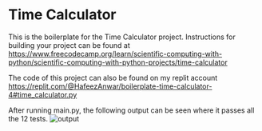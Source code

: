 # Time Calculator

This is the boilerplate for the Time Calculator project. Instructions for building your project can be found at https://www.freecodecamp.org/learn/scientific-computing-with-python/scientific-computing-with-python-projects/time-calculator


The code of this project can also be found on my replit account
https://replit.com/@HafeezAnwar/boilerplate-time-calculator-4#time_calculator.py


After running main.py, the following output can be seen where it passes all the 12 tests.
![output](https://user-images.githubusercontent.com/109077603/179724554-34c9b318-8f6a-499a-b6fb-19238a50f221.JPG)

